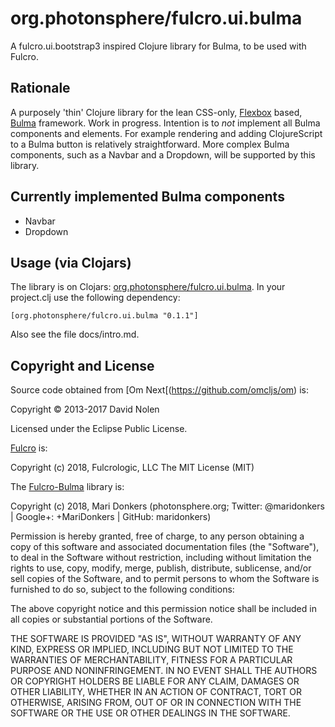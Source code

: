 # org.photonsphere/fulcro.ui.bulma

A fulcro.ui.bootstrap3 inspired Clojure library for Bulma, to be used with Fulcro.

## Rationale

A purposely 'thin' Clojure library for the lean CSS-only, [Flexbox](https://en.wikipedia.org/wiki/CSS_Flex_Box_Layout) based, [Bulma](https://github.com/jgthms/bulma) framework. Work in progress. Intention is to *not* implement all Bulma components and elements. For example rendering and adding ClojureScript to a Bulma button is relatively straightforward. More complex Bulma components, such as a Navbar and a Dropdown, will be supported by this library.

## Currently implemented Bulma components

* Navbar
* Dropdown

## Usage (via Clojars)

The library is on Clojars: [org.photonsphere/fulcro.ui.bulma](https://clojars.org/org.photonsphere/fulcro.ui.bulma). In your project.clj use the following dependency:

`[org.photonsphere/fulcro.ui.bulma "0.1.1"]`

Also see the file docs/intro.md.

## Copyright and License

Source code obtained from [Om Next[(https://github.com/omcljs/om) is:

Copyright © 2013-2017 David Nolen

Licensed under the Eclipse Public License.

[Fulcro](https://github.com/fulcrologic/fulcro) is:

Copyright (c) 2018, Fulcrologic, LLC
The MIT License (MIT)

The [Fulcro-Bulma](https://github.com/maridonkers/fulcro-bulma) library is:

Copyright (c) 2018, Mari Donkers (photonsphere.org; Twitter: @maridonkers | Google+: +MariDonkers | GitHub: maridonkers)

Permission is hereby granted, free of charge, to any person obtaining a copy of this software and associated
documentation files (the "Software"), to deal in the Software without restriction, including without limitation the
rights to use, copy, modify, merge, publish, distribute, sublicense, and/or sell copies of the Software, and to permit persons to whom the Software is furnished to do so, subject to the following conditions:

The above copyright notice and this permission notice shall be included in all copies or substantial portions of the
Software.

THE SOFTWARE IS PROVIDED "AS IS", WITHOUT WARRANTY OF ANY KIND, EXPRESS OR IMPLIED, INCLUDING BUT NOT LIMITED TO THE
WARRANTIES OF MERCHANTABILITY, FITNESS FOR A PARTICULAR PURPOSE AND NONINFRINGEMENT. IN NO EVENT SHALL THE AUTHORS OR COPYRIGHT HOLDERS BE LIABLE FOR ANY CLAIM, DAMAGES OR OTHER LIABILITY, WHETHER IN AN ACTION OF CONTRACT, TORT OR
OTHERWISE, ARISING FROM, OUT OF OR IN CONNECTION WITH THE SOFTWARE OR THE USE OR OTHER DEALINGS IN THE SOFTWARE.
